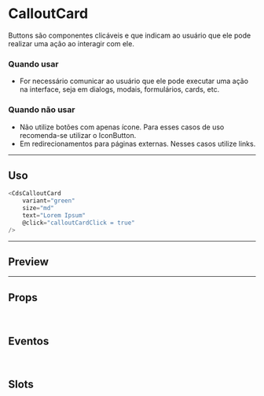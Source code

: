 # CalloutCard

Buttons são componentes clicáveis e que indicam ao usuário que ele pode realizar uma ação ao interagir com ele.

### Quando usar

- For necessário comunicar ao usuário que ele pode executar uma ação na interface,
  seja em dialogs, modais, formulários, cards, etc.

### Quando não usar

- Não utilize botões com apenas ícone. Para esses casos de uso recomenda-se utilizar o IconButton.
- Em redirecionamentos para páginas externas. Nesses casos utilize links.

---

## Uso

```js
<CdsCalloutCard
	variant="green"
	size="md"
	text="Lorem Ipsum"
	@click="calloutCardClick = true"
/>
```

---

## Preview

<PreviewBuilder
	:args
	:component="CdsCalloutCard"
	:events="cdsCalloutCardEvents"
/>

---

## Props

<APITable
	name="CalloutCard"
	section="props"
/>
<br />

## Eventos

<APITable
	name="CalloutCard"
	section="events"
/>
<br />

## Slots

<APITable
	name="CalloutCard"
	section="slots"
/>

<script setup>
import CdsCalloutCard from '@/components/CalloutCard.vue';

const cdsCalloutCardEvents = [
	'calloutCard-click'
];
</script>
